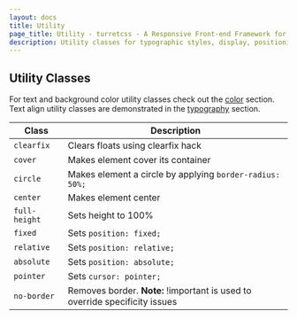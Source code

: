 ```yaml
---
layout: docs
title: Utility
page_title: Utility - turretcss - A Responsive Front-end Framework for Accessible and Semantic Websites
description: Utility classes for typographic styles, display, positioning, floats and visibility of elements for rapid frontend development.
---
```


## Utility Classes

For text and background color utility classes check out the [color](/docs/utility/colors) section. Text align utility classes are demonstrated in the [typography](/docs/utility/typography) section.

| Class         | Description                                                                 |
| ------------- | --------------------------------------------------------------------------- |
| `clearfix`    | Clears floats using clearfix hack                                           |
| `cover`       | Makes element cover its container                                           |
| `circle`      | Makes element a circle by applying `border-radius: 50%;`                    |
| `center`      | Makes element center                                                        |
| `full-height` | Sets height to 100%                                                         |
| `fixed`       | Sets `position: fixed;`                                                     |
| `relative`    | Sets `position: relative;`                                                  |
| `absolute`    | Sets `position: absolute;`                                                  |
| `pointer`     | Sets `cursor: pointer;`                                                     |
| `no-border`   | Removes border. **Note:** !important is used to override specificity issues |
